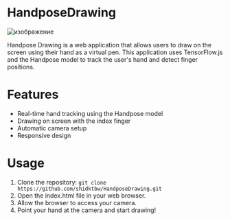 # HandposeDrawing

![изображение](https://github.com/shidktbw/HandposeDrawing/assets/112849918/2a6980a6-cffe-4082-9b44-1fff922353dc)



Handpose Drawing is a web application that allows users to draw on the screen using their hand as a virtual pen. This application uses TensorFlow.js and the Handpose model to track the user's hand and detect finger positions.

# Features

   * Real-time hand tracking using the Handpose model
   * Drawing on screen with the index finger
   * Automatic camera setup
   * Responsive design
  
# Usage
1. Clone the repository: `git clone https://github.com/shidktbw/HandposeDrawing.git`
2. Open the index.html file in your web browser.
3. Allow the browser to access your camera.
4. Point your hand at the camera and start drawing!
